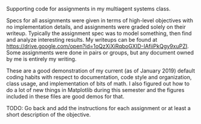 Supporting code for assignments in my multiagent systems class.

Specs for all assignments were given in terms of high-level objectives with no implementation details, and assignments were graded solely on their writeup. Typically the assignment spec was to model something, then find and analyze interesting results. My writeups can be found at https://drive.google.com/open?id=1oQzXiXiRqboGXID-IAfiiPkQgy9xuPZI. Some assignments were done in pairs or groups, but any document owned by me is entirely my writing.

These are a good demonstration of my current (as of January 2019) default coding habits with respect to documentation, code style and organization, class usage, and implementation of bits of math. I also figured out how to do a lot of new things in Matplotlib during this semester and the figures included in these files are good demos for that.

TODO: Go back and add the instructions for each assignment or at least a short description of the objective.
